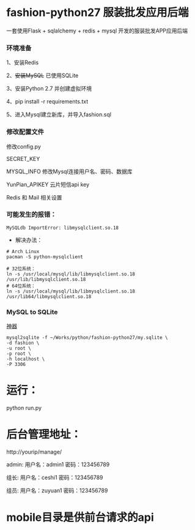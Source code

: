 # fashion-python27 服装批发应用后端

一套使用Flask + sqlalchemy + redis + mysql 开发的服装批发APP应用后端

### 环境准备

1、安装Redis

2、~~安装MySQL~~ 已使用SQLite 

3、安装Python 2.7 并创建虚拟环境

4、pip install -r requirements.txt

5、进入Mysql建立新库，并导入fashion.sql


### 修改配置文件

修改config.py

  SECRET_KEY
  
  MYSQL_INFO 修改Mysql连接用户名、密码、数据库
  
  YunPian_APIKEY 云片短信api key
  
  Redis 和 Mail 相关设置
  

### 可能发生的报错：
```
MySQLdb ImportError: libmysqlclient.so.18
```
- 解决办法：

```
# Arch Linux
pacman -S python-mysqlclient

# 32位系统：
ln -s /usr/local/mysql/lib/libmysqlclient.so.18 /usr/lib/libmysqlclient.so.18
# 64位系统：
ln -s /usr/local/mysql/lib/libmysqlclient.so.18 /usr/lib64/libmysqlclient.so.18
```
### MySQL to SQLite
[神器](!https://pypi.org/project/mysql-to-sqlite3/)
```
mysql2sqlite -f ~/Works/python/fashion-python27/my.sqlite \
-d fashion \
-u root \
-p root \
-h localhost \
-P 3306
```

# 运行：

python run.py

# 后台管理地址：

http://yourip/manage/

admin: 用户名：admin1   密码：123456789

组长: 用户名：ceshi1   密码：123456789

组员: 用户名：zuyuan1  密码：123456789


# mobile目录是供前台请求的api
